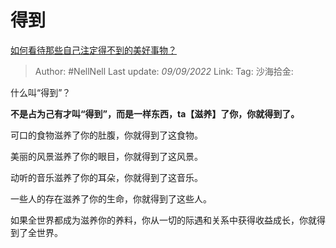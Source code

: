 # 得到
[如何看待那些自己注定得不到的美好事物？](https://www.zhihu.com/question/430912228/answer/2664966318)

> Author: #NellNell
> Last update: *09/09/2022*
> Link:
> Tag:
> 沙海拾金:

什么叫“得到”？

**不是占为己有才叫“得到”，而是一样东西，ta【滋养】了你，你就得到了。**

可口的食物滋养了你的肚腹，你就得到了这食物。

美丽的风景滋养了你的眼目，你就得到了这风景。

动听的音乐滋养了你的耳朵，你就得到了这音乐。

一些人的存在滋养了你的生命，你就得到了这些人。

如果全世界都成为滋养你的养料，你从一切的际遇和关系中获得收益成长，你就得到了全世界。
